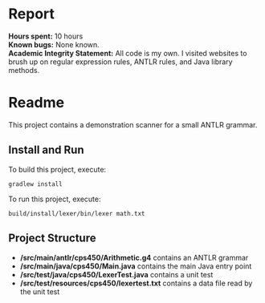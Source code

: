 # Report
**Hours spent:** 10 hours <br/>
**Known bugs:** None known. <br/>
**Academic Integrity Statement:** All code is my own. I visited websites to brush up on regular expression rules, ANTLR rules, and Java library methods.



# Readme

This project contains a demonstration scanner for a small ANTLR grammar.

## Install and Run

To build this project, execute:

```
gradlew install
```

To run this project, execute:

```
build/install/lexer/bin/lexer math.txt
```

## Project Structure

* **/src/main/antlr/cps450/Arithmetic.g4** contains an ANTLR grammar
* **/src/main/java/cps450/Main.java** contains the main Java entry point
* **/src/test/java/cps450/LexerTest.java** contains a unit test
* **/src/test/resources/cps450/lexertest.txt** contains a data file read by the unit test


